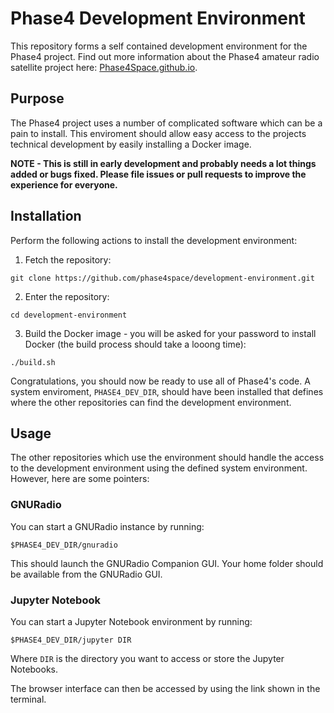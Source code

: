 # Phase4 Development Environment

This repository forms a self contained development environment for the Phase4 project. Find out more information about the Phase4 amateur radio satellite project here: [Phase4Space.github.io](https://phase4space.github.io/).

## Purpose

The Phase4 project uses a number of complicated software which can be a pain to install. This enviroment should allow easy access to the projects technical development by easily installing a Docker image.

**NOTE - This is still in early development and probably needs a lot things added or bugs fixed.  Please file issues or pull requests to improve the experience for everyone.**

## Installation

Perform the following actions to install the development environment:

1. Fetch the repository:

  ```git clone https://github.com/phase4space/development-environment.git```

2. Enter the repository:

  ```cd development-environment```

3. Build the Docker image - you will be asked for your password to install Docker (the build process should take a looong time):

  ```./build.sh```
    
Congratulations, you should now be ready to use all of Phase4's code.  A system enviroment, ``PHASE4_DEV_DIR``, should have been installed that defines where the other repositories can find the development environment.

## Usage

The other repositories which use the environment should handle the access to the development environment using the defined system environment.  However, here are some pointers:

### GNURadio

You can start a GNURadio instance by running:

  ```$PHASE4_DEV_DIR/gnuradio```
    
This should launch the GNURadio Companion GUI. Your home folder should be available from the GNURadio GUI.

### Jupyter Notebook

You can start a Jupyter Notebook environment by running:

  ```$PHASE4_DEV_DIR/jupyter DIR```
    
Where ``DIR`` is the directory you want to access or store the Jupyter Notebooks.

The browser interface can then be accessed by using the link shown in the terminal.
